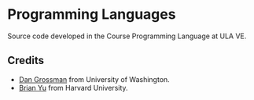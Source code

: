# Programming Languages

Source code developed in the Course Programming Language at ULA VE.

## Credits
- [Dan Grossman](https://homes.cs.washington.edu/~djg/) from University of Washington.
- [Brian Yu](https://brianyu.me/) from Harvard University.